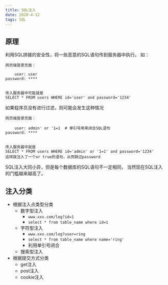 ```yaml
---
title: SQL注入
date: 2020-4-12
tags: SQL
---
```


## 原理

利用SQL拼接的安全性，将一些恶意的SQL语句传到服务器中执行。
如：

```
网页端登录页面：

    user: user
password: ****


传入服务器中可能就是
SELECT * FROM users WHERE id='user' and password='1234'
```

如果程序员没有进行过滤，则可能会发生这种情况

``` 
网页端登录页面：

    user: admin' or '1=1  # 单引号用来闭合SQL语句
password: ****


传入服务器中就是
SELECT * FROM users WHERE id='admin' or '1=1' and password='1234'
这样就注入了一个or true的语句，从而跳过password
```

SQL注入大同小异，但是每个数据库的SQL语句不一定相同，
当然现在SQL注入的门槛越来越高了。


## 注入分类

- 根据注入点类型分类
    - 数字型注入
        - `www.xxx.com/log?id=1`
        - `select * from table_name where id=1`
    - 字符型注入
        - `www.xxx.com/log?user=ring`
        - `select * from table_name where name='ring'`
        - 利用单引号闭合
    - 搜索型注入
- 根据提交方式分类
    - get注入
    - post注入
    - cookie注入
